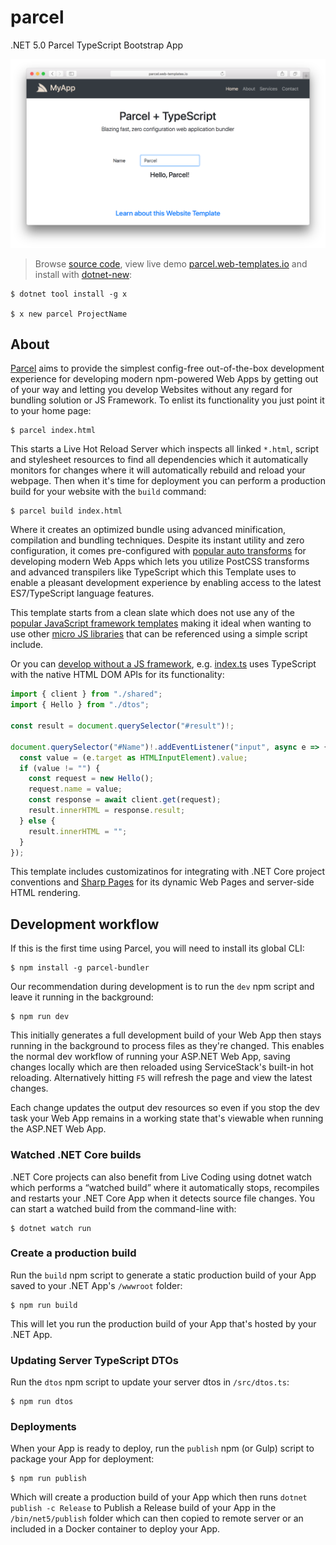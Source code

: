 # parcel

.NET 5.0 Parcel TypeScript Bootstrap App

[![](https://raw.githubusercontent.com/ServiceStack/Assets/master/csharp-templates/parcel.png)](http://parcel.web-templates.io/)

> Browse [source code](https://github.com/NetCoreTemplates/parcel), view live demo [parcel.web-templates.io](http://parcel.web-templates.io) and install with [dotnet-new](https://docs.servicestack.net/dotnet-new):

    $ dotnet tool install -g x

    $ x new parcel ProjectName

## About

[Parcel](https://parceljs.org) aims to provide the simplest config-free out-of-the-box development experience for developing modern npm-powered 
Web Apps by getting out of your way and letting you develop Websites without any regard for bundling solution or JS Framework. To enlist its 
functionality you just point it to your home page:

    $ parcel index.html

This starts a Live Hot Reload Server which inspects all linked `*.html`, script and stylesheet resources to find all dependencies which it automatically 
monitors for changes where it will automatically rebuild and reload your webpage. Then when it's time for deployment you can perform a production build
for your website with the `build` command:

    $ parcel build index.html

Where it creates an optimized bundle using advanced minification, compilation and bundling techniques. Despite its instant utility and zero configuration,
it comes pre-configured with [popular auto transforms](https://parceljs.org/transforms.html) for developing modern Web Apps which lets you utilize 
PostCSS transforms and advanced transpilers like TypeScript which this Template uses to enable a pleasant development experience by enabling access to
the latest ES7/TypeScript language features.

This template starts from a clean slate which does not use any of the [popular JavaScript framework templates](https://github.com/NetCoreTemplates) making it ideal when wanting to use other [micro JS libraries](http://microjs.com) that can be referenced using a simple script include.

Or you can [develop without a JS framework](https://twitter.com/mislav/status/1022058279000842240), e.g. [index.ts](https://github.com/NetCoreTemplates/parcel/blob/master/ParcelTemplate/src/index.ts) uses TypeScript with the native HTML DOM APIs for its functionality:

```ts
import { client } from "./shared";
import { Hello } from "./dtos";

const result = document.querySelector("#result")!;

document.querySelector("#Name")!.addEventListener("input", async e => {
  const value = (e.target as HTMLInputElement).value;
  if (value != "") {
    const request = new Hello();
    request.name = value;
    const response = await client.get(request);
    result.innerHTML = response.result;
  } else {
    result.innerHTML = "";
  }
});
```

This template includes customizatinos for integrating with .NET Core project conventions and [Sharp Pages](https://sharpscript.net) for its 
dynamic Web Pages and server-side HTML rendering.

## Development workflow

If this is the first time using Parcel, you will need to install its global CLI:

    $ npm install -g parcel-bundler

Our recommendation during development is to run the `dev` npm script and leave it running in the background:

    $ npm run dev

This initially generates a full development build of your Web App then stays running in the background to process files as they're changed. This enables the normal dev workflow of running your ASP.NET Web App, saving changes locally which are then reloaded using ServiceStack's built-in hot reloading. Alternatively hitting `F5` will refresh the page and view the latest changes.

Each change updates the output dev resources so even if you stop the dev task your Web App remains in a working state that's viewable when running the ASP.NET Web App.

### Watched .NET Core builds

.NET Core projects can also benefit from Live Coding using dotnet watch which performs a “watched build” where it automatically stops, recompiles and restarts your .NET Core App when it detects source file changes. You can start a watched build from the command-line with:

    $ dotnet watch run

### Create a production build

Run the `build` npm script to generate a static production build of your App saved to your .NET App's `/wwwroot` folder:

    $ npm run build

This will let you run the production build of your App that's hosted by your .NET App.

### Updating Server TypeScript DTOs

Run the `dtos` npm script to update your server dtos in `/src/dtos.ts`:

    $ npm run dtos

### Deployments

When your App is ready to deploy, run the `publish` npm (or Gulp) script to package your App for deployment:

    $ npm run publish

Which will create a production build of your App which then runs `dotnet publish -c Release` to Publish a Release build of your App in the `/bin/net5/publish` folder which can then copied to remote server or an included in a Docker container to deploy your App.

